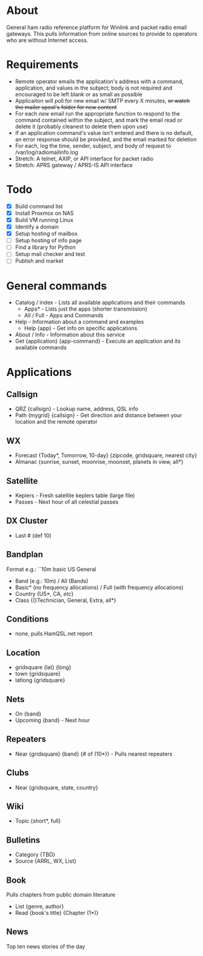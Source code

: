 # About
General ham radio reference platform for Winlink and packet radio email gateways. This pulls information from online sources to provide to operators who are without Internet access.

# Requirements
- Remote operator emails the application's address with a command, application, and values in the subject; body is not required and encouraged to be left blank or as small as possible
- Applicaiton will poll for new email w/ SMTP every X minutes, ~~or watch the mailer spool's folder for new content~~
- For each *new* email run the appropriate function to respond to the command contained within the subject, and mark the email read or delete it (probably cleanest to delete them upon use)
- If an application command's value isn't entered and there is no default, an error response should be provided, and the email marked for deletion
- For each, log the time, sender, subject, and body of request to /var/log/radiomailinfo.log
- Stretch: A telnet, AXIP, or API interface for packet radio
- Stretch: APRS gateway / APRS-IS API interface

# Todo
- [X] Build command list
- [X] Install Proxmox on NAS
- [X] Build VM running Linux
- [X] Identify a domain
- [X] Setup hosting of mailbox
- [ ] Setup hosting of info page
- [ ] Find a library for Python
- [ ] Setup mail checker and test
- [ ] Publish and market

# General commands
* Catalog / index - Lists all available applications and their commands
	* Apps* - Lists just the apps (shorter transmission)
	* All / Full - Apps and Commands
* Help - Information about a command and examples
	* Help {app} - Get info on specific applications
* About / Info - Information about this service
* Get {application} {app-command} - Execute an application and its available commands

# Applications

## Callsign
- QRZ {callsign} - Lookup name, address, QSL info
- Path {mygrid} {callsign} - Get direction and distance between your location and the remote operator

## WX
* Forecast {Today*, Tomorrow, 10-day} {zipcode, gridsquare, nearest city}
* Almanac {sunrise, sunset, moonrise, moonset, planets in view, all*}

## Satellite
* Keplers - Fresh satellite keplers table (large file)
* Passes - Next hour of all celestial passes

## DX Cluster
* Last # (def 10)

## Bandplan
Format e.g.:  ``10m basic US General
- Band (e.g.: 10m) / All (Bands)
- Basic* (no frequency allocations) / Full (with frequency allocations)
- Country {US*, CA, *etc*}
- Class {(}Technician, General, Extra, all*}

## Conditions
- none, pulls HamQSL.net report

## Location
- gridsquare {lat} {long}
- town {gridsquare}
- latlong {gridsquare}

## Nets
* On {band}
* Upcoming {band} - Next hour

## Repeaters
- Near {gridsquare} {band} {# of (10*)} - Pulls nearest repeaters

## Clubs
- Near {gridsquare, state, country}

## Wiki
- Topic {short*, full}

## Bulletins
- Category {TBD}
- Source {ARRL, WX, List}

## Book
Pulls chapters from public domain literature
* List {genre, author}
* Read {book's title} {Chapter (1*)}

## News
Top ten news stories of the day
